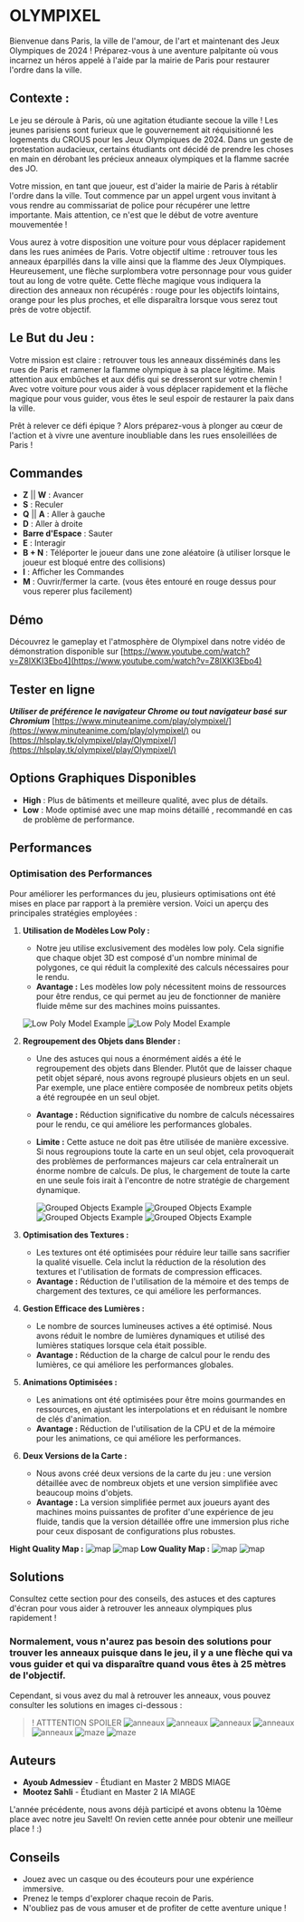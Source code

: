 # OLYMPIXEL

Bienvenue dans Paris, la ville de l'amour, de l'art et maintenant des Jeux Olympiques de 2024 ! Préparez-vous à une aventure palpitante où vous incarnez un héros appelé à l'aide par la mairie de Paris pour restaurer l'ordre dans la ville.

## Contexte :

Le jeu se déroule à Paris, où une agitation étudiante secoue la ville ! Les jeunes parisiens sont furieux que le gouvernement ait réquisitionné les logements du CROUS pour les Jeux Olympiques de 2024. Dans un geste de protestation audacieux, certains étudiants ont décidé de prendre les choses en main en dérobant les précieux anneaux olympiques et la flamme sacrée des JO.

Votre mission, en tant que joueur, est d'aider la mairie de Paris à rétablir l'ordre dans la ville. Tout commence par un appel urgent vous invitant à vous rendre au commissariat de police pour récupérer une lettre importante. Mais attention, ce n'est que le début de votre aventure mouvementée !

Vous aurez à votre disposition une voiture pour vous déplacer rapidement dans les rues animées de Paris. Votre objectif ultime : retrouver tous les anneaux éparpillés dans la ville ainsi que la flamme des Jeux Olympiques. Heureusement, une flèche surplombera votre personnage pour vous guider tout au long de votre quête. Cette flèche magique vous indiquera la direction des anneaux non récupérés : rouge pour les objectifs lointains, orange pour les plus proches, et elle disparaîtra lorsque vous serez tout près de votre objectif.

## Le But du Jeu :

Votre mission est claire : retrouver tous les anneaux disséminés dans les rues de Paris et ramener la flamme olympique à sa place légitime. Mais attention aux embûches et aux défis qui se dresseront sur votre chemin ! Avec votre voiture pour vous aider à vous déplacer rapidement et la flèche magique pour vous guider, vous êtes le seul espoir de restaurer la paix dans la ville.

Prêt à relever ce défi épique ? Alors préparez-vous à plonger au cœur de l'action et à vivre une aventure inoubliable dans les rues ensoleillées de Paris !


## Commandes

- **Z** || **W** : Avancer
- **S** : Reculer
- **Q** || **A** : Aller à gauche
- **D** : Aller à droite
- **Barre d'Espace** : Sauter
- **E** : Interagir
- **B + N** : Téléporter le joueur dans une zone aléatoire (à utiliser lorsque le joueur est bloqué entre des collisions)
- **I** : Afficher les Commandes
- **M** : Ouvrir/fermer la carte. (vous êtes entouré en rouge dessus pour vous reperer plus facilement)


## Démo

Découvrez le gameplay et l'atmosphère de Olympixel dans notre vidéo de démonstration disponible sur [https://www.youtube.com/watch?v=Z8IXKI3Ebo4](https://www.youtube.com/watch?v=Z8IXKI3Ebo4)


##  Tester en ligne 
***Utiliser de préférence le navigateur Chrome ou tout navigateur basé sur Chromium***
[https://www.minuteanime.com/play/olympixel/](https://www.minuteanime.com/play/olympixel/)
ou 
[https://hlsplay.tk/olympixel/play/Olympixel/](https://hlsplay.tk/olympixel/play/Olympixel/)

## Options Graphiques Disponibles

- **High** : Plus de bâtiments et meilleure qualité, avec plus de détails.
- **Low** : Mode optimisé avec une map moins détaillé , recommandé en cas de problème de performance.

## Performances

### Optimisation des Performances

Pour améliorer les performances du jeu, plusieurs optimisations ont été mises en place par rapport à la première version. Voici un aperçu des principales stratégies employées :

1. **Utilisation de Modèles Low Poly :**
   - Notre jeu utilise exclusivement des modèles low poly. Cela signifie que chaque objet 3D est composé d'un nombre minimal de polygones, ce qui réduit la complexité des calculs nécessaires pour le rendu.
   - **Avantage :** Les modèles low poly nécessitent moins de ressources pour être rendus, ce qui permet au jeu de fonctionner de manière fluide même sur des machines moins puissantes.

   ![Low Poly Model Example](https://hlsplay.tk/olympixel/images/map%20ilmustration5%20.png)
   ![Low Poly Model Example](https://hlsplay.tk/olympixel/images/map%20ilmustration4%20.png)
   
   
3. **Regroupement des Objets dans Blender :**
   - Une des astuces qui nous a énormément aidés a été le regroupement des objets dans Blender. Plutôt que de laisser chaque petit objet séparé, nous avons regroupé plusieurs objets en un seul. Par exemple, une place entière composée de nombreux petits objets a été regroupée en un seul objet.
   - **Avantage :** Réduction significative du nombre de calculs nécessaires pour le rendu, ce qui améliore les performances globales.
   - **Limite :** Cette astuce ne doit pas être utilisée de manière excessive. Si nous regroupions toute la carte en un seul objet, cela provoquerait des problèmes de performances majeurs car cela entraînerait un énorme nombre de calculs. De plus, le chargement de toute la carte en une seule fois irait à l'encontre de notre stratégie de chargement dynamique.
  
        ![Grouped Objects Example](https://hlsplay.tk/olympixel/images/optimistaion1.png)
        ![Grouped Objects Example](https://hlsplay.tk/olympixel/images/optimistaion3.png)
        ![Grouped Objects Example](https://hlsplay.tk/olympixel/images/optimistaion2.png)
        ![Grouped Objects Example](https://hlsplay.tk/olympixel/images/optimistaion4.png)


4. **Optimisation des Textures :**
   - Les textures ont été optimisées pour réduire leur taille sans sacrifier la qualité visuelle. Cela inclut la réduction de la résolution des textures et l'utilisation de formats de compression efficaces.
   - **Avantage :** Réduction de l'utilisation de la mémoire et des temps de chargement des textures, ce qui améliore les performances.

5. **Gestion Efficace des Lumières :**
   - Le nombre de sources lumineuses actives a été optimisé. Nous avons réduit le nombre de lumières dynamiques et utilisé des lumières statiques lorsque cela était possible.
   - **Avantage :** Réduction de la charge de calcul pour le rendu des lumières, ce qui améliore les performances globales.

6. **Animations Optimisées :**
   - Les animations ont été optimisées pour être moins gourmandes en ressources, en ajustant les interpolations et en réduisant le nombre de clés d'animation.
   - **Avantage :** Réduction de l'utilisation de la CPU et de la mémoire pour les animations, ce qui améliore les performances.

7. **Deux Versions de la Carte :**
   - Nous avons créé deux versions de la carte du jeu : une version détaillée avec de nombreux objets et une version simplifiée avec beaucoup moins d'objets.
   - **Avantage :** La version simplifiée permet aux joueurs ayant des machines moins puissantes de profiter d'une expérience de jeu fluide, tandis que la version détaillée offre une immersion plus riche pour ceux disposant de configurations plus robustes.

**Hight Quality Map :**
![map](https://hlsplay.tk/olympixel/images/map2.png)
![map](https://hlsplay.tk/olympixel/images/heigh%20map.png)
**Low Quality Map :**
![map](https://hlsplay.tk/olympixel/images/map3.png)
![map](https://hlsplay.tk/olympixel/images/low%20map1.png)

## Solutions

Consultez cette section pour des conseils, des astuces et des captures d'écran pour vous aider à retrouver les anneaux olympiques plus rapidement !

### Normalement, vous n'aurez pas besoin des solutions pour trouver les anneaux puisque dans le jeu, il y a une flèche qui va vous guider et qui va disparaître quand vous êtes à 25 mètres de l'objectif.
Cependant, si vous avez du mal à retrouver les anneaux, vous pouvez consulter les solutions en images ci-dessous :

>! ATTTENTION SPOILER
>![anneaux ](https://hlsplay.tk/olympixel/images/solution2.png)
>![anneaux ](https://hlsplay.tk/olympixel/images/solution5.png)
>![anneaux ](https://hlsplay.tk/olympixel/images/solution4.png)
>![anneaux ](https://hlsplay.tk/olympixel/images/solution3.png)
>![anneaux ](https://hlsplay.tk/olympixel/images/solution%20.png)
>![maze](https://hlsplay.tk/olympixel/images/map%20ilmustration4%20.png)
>![maze](https://hlsplay.tk/olympixel/images/maze%20solution.png)


## Auteurs

- **Ayoub Admessiev** - Étudiant en Master 2 MBDS MIAGE
- **Mootez Sahli** - Étudiant en Master 2 IA MIAGE
    
L'année précédente, nous avons déjà participé et avons obtenu la 10ème place avec notre jeu SaveIt! On revien cette année pour obtenir une meilleur place ! :)

## Conseils

- Jouez avec un casque ou des écouteurs pour une expérience immersive.
- Prenez le temps d'explorer chaque recoin de Paris.
- N'oubliez pas de vous amuser et de profiter de cette aventure unique !

